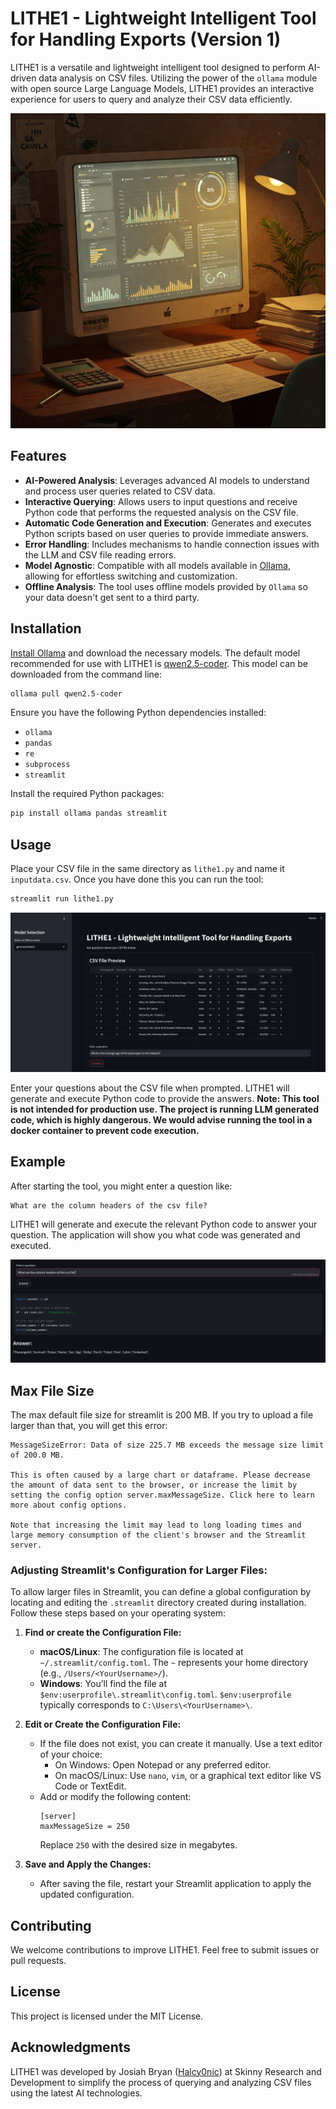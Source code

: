 # LITHE1 - Lightweight Intelligent Tool for Handling Exports (Version 1)

LITHE1 is a versatile and lightweight intelligent tool designed to perform AI-driven data analysis on CSV files. Utilizing the power of the `ollama` module with open source Large Language Models, LITHE1 provides an interactive experience for users to query and analyze their CSV data efficiently.

![data-analysis](./img/data-analysis.jpg)

## Features

- **AI-Powered Analysis**: Leverages advanced AI models to understand and process user queries related to CSV data.
- **Interactive Querying**: Allows users to input questions and receive Python code that performs the requested analysis on the CSV file.
- **Automatic Code Generation and Execution**: Generates and executes Python scripts based on user queries to provide immediate answers.
- **Error Handling**: Includes mechanisms to handle connection issues with the LLM and CSV file reading errors.
- **Model Agnostic**: Compatible with all models available in [Ollama](https://www.ollama.com/library), allowing for effortless switching and customization.
- **Offline Analysis**: The tool uses offline models provided by `Ollama` so your data doesn't get sent to a third party.

## Installation

[Install Ollama](https://ollama.com/) and download the necessary models.  The default model recommended for use with LITHE1 is [qwen2.5-coder](https://ollama.com/library/qwen2.5-coder).  This model can be downloaded from the command line:
```sh
ollama pull qwen2.5-coder
```

Ensure you have the following Python dependencies installed:

- `ollama`
- `pandas`
- `re`
- `subprocess`
- `streamlit`

Install the required Python packages:

```sh
pip install ollama pandas streamlit
```

## Usage

Place your CSV file in the same directory as `lithe1.py` and name it `inputdata.csv`.  Once you have done this you can run the tool:

```sh
streamlit run lithe1.py
```

![lithe1-main](./img/lithe1-main.png)

Enter your questions about the CSV file when prompted. LITHE1 will generate and execute Python code to provide the answers. **Note: This tool is not intended for production use.  The project is running LLM generated code, which is highly dangerous.  We would advise running the tool in a docker container to prevent code execution.**


## Example

After starting the tool, you might enter a question like:

```
What are the column headers of the csv file?
```

LITHE1 will generate and execute the relevant Python code to answer your question.  The application will show you what code was generated and executed.

![lithe1-answer](./img/lithe1-answer.png)

## Max File Size

The max default file size for streamlit is 200 MB.  If you try to upload a file larger than that, you will get this error:

```
MessageSizeError: Data of size 225.7 MB exceeds the message size limit of 200.0 MB.

This is often caused by a large chart or dataframe. Please decrease the amount of data sent to the browser, or increase the limit by setting the config option server.maxMessageSize. Click here to learn more about config options.

Note that increasing the limit may lead to long loading times and large memory consumption of the client's browser and the Streamlit server.
```

### Adjusting Streamlit's Configuration for Larger Files:
To allow larger files in Streamlit, you can define a global configuration by locating and editing the `.streamlit` directory created during installation. Follow these steps based on your operating system:

1. **Find or create the Configuration File:**
   - **macOS/Linux**: The configuration file is located at `~/.streamlit/config.toml`. The `~` represents your home directory (e.g., `/Users/<YourUsername>/`).
   - **Windows**: You’ll find the file at `$env:userprofile\.streamlit\config.toml`. `$env:userprofile` typically corresponds to `C:\Users\<YourUsername>\`.

2. **Edit or Create the Configuration File:**
   - If the file does not exist, you can create it manually. Use a text editor of your choice:
     - On Windows: Open Notepad or any preferred editor.
     - On macOS/Linux: Use `nano`, `vim`, or a graphical text editor like VS Code or TextEdit.
   - Add or modify the following content:
     ```plaintext
     [server]
     maxMessageSize = 250
     ```
     Replace `250` with the desired size in megabytes.

3. **Save and Apply the Changes:**
   - After saving the file, restart your Streamlit application to apply the updated configuration.


## Contributing

We welcome contributions to improve LITHE1. Feel free to submit issues or pull requests.


## License

This project is licensed under the MIT License.


## Acknowledgments

LITHE1 was developed by Josiah Bryan ([Halcy0nic](https://github.com/Halcy0nic)) at Skinny Research and Development to simplify the process of querying and analyzing CSV files using the latest AI technologies.
